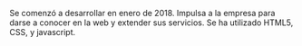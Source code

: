 

Se comenzó a desarrollar en enero de 2018. Impulsa a la empresa para darse a conocer en la web y extender sus servicios.
Se ha utilizado HTML5, CSS, y javascript.
